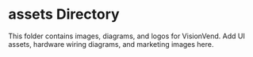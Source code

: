 # assets Directory

This folder contains images, diagrams, and logos for VisionVend. Add UI assets, hardware wiring diagrams, and marketing images here.
